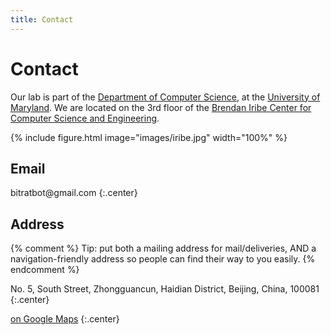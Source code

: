 ```yaml
---
title: Contact
---
```


# <i class="fas fa-envelope"></i>Contact

Our lab is part of the [Department of Computer Science](https://www.cs.umd.edu/), at the [University of Maryland](https://www.umd.edu).
We are located on the 3rd floor of the [Brendan Iribe Center for Computer Science and Engineering](https://iribe.umd.edu/).

{% include figure.html image="images/iribe.jpg" width="100%" %}

## Email

<style type="text/css">
   span.codedirection { unicode-bidi:bidi-override; direction: rtl; }
</style>
<span class="codedirection">moc.liamg@tobtartib</span>
{:.center}

## Address

{% comment %}
Tip: put both a mailing address for mail/deliveries, AND a navigation-friendly address so people can find their way to you easily.
{% endcomment %}

No. 5, South Street, Zhongguancun, Haidian District,
Beijing, China, 100081
{:.center}

[<i class="fas fa-external-link-alt"></i> on Google Maps](https://www.google.com/maps/@39.9587578,116.3109551,17.75z)
{:.center}
